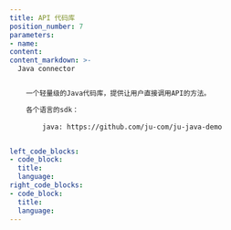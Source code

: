```yaml
---
title: API 代码库
position_number: 7
parameters:
- name:
content:
content_markdown: >-
  Java connector


    一个轻量级的Java代码库，提供让用户直接调用API的方法。

    各个语言的sdk：
        
        java: https://github.com/ju-com/ju-java-demo


left_code_blocks:
- code_block:
  title:
  language:
right_code_blocks:
- code_block:
  title:
  language:
---
```


